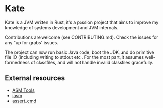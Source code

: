 # Kate

Kate is a JVM written in Rust, it's a passion project that aims to improve my
knowledge of systems development and JVM internals.

Contributions are welcome (see CONTRIBUTING.md). Check the issues for any
"up for grabs" issues.

The project can now run basic Java code, boot the JDK, and do primitive file IO (including writing to stdout etc).
For the most part, it assumes well-formedness of classfiles, and will not handle invalid classfiles gracefully.

## External resources

- [ASM Tools](https://wiki.openjdk.java.net/display/CodeTools/asmtools)
- [jasm](https://github.com/roscopeco/jasm)
- [assert_cmd](https://docs.rs/crate/assert_cmd/latest)
